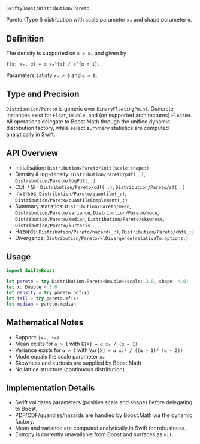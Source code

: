 #
``SwiftyBoost/Distribution/Pareto``

Pareto (Type I) distribution with scale parameter `xₘ` and shape parameter `α`.

## Definition

The density is supported on `x ≥ xₘ` and given by

```
f(x; xₘ, α) = α xₘ^{α} / x^{α + 1}.
```

Parameters satisfy `xₘ > 0` and `α > 0`.

## Type and Precision

``Distribution/Pareto`` is generic over `BinaryFloatingPoint`. Concrete instances exist for `Float`, `Double`, and (on supported architectures) `Float80`. All operations delegate to Boost.Math through the unified dynamic distribution factory, while select summary statistics are computed analytically in Swift.

## API Overview

- Initialisation: ``Distribution/Pareto/init(scale:shape:)``
- Density & log-density: ``Distribution/Pareto/pdf(_:)``, ``Distribution/Pareto/logPdf(_:)``
- CDF / SF: ``Distribution/Pareto/cdf(_:)``, ``Distribution/Pareto/sf(_:)``
- Inverses: ``Distribution/Pareto/quantile(_:)``, ``Distribution/Pareto/quantileComplement(_:)``
- Summary statistics: ``Distribution/Pareto/mean``, ``Distribution/Pareto/variance``, ``Distribution/Pareto/mode``, ``Distribution/Pareto/median``, ``Distribution/Pareto/skewness``, ``Distribution/Pareto/kurtosis``
- Hazards: ``Distribution/Pareto/hazard(_:)``, ``Distribution/Pareto/chf(_:)``
- Divergence: ``Distribution/Pareto/klDivergence(relativeTo:options:)``

## Usage

```swift
import SwiftyBoost

let pareto = try Distribution.Pareto<Double>(scale: 2.0, shape: 4.0)
let x: Double = 3.0
let density = try pareto.pdf(x)
let tail = try pareto.sf(x)
let median = pareto.median
```

## Mathematical Notes

- Support: `[xₘ, +∞)`
- Mean exists for `α > 1` with `E[X] = α xₘ / (α − 1)`
- Variance exists for `α > 2` with `Var[X] = α xₘ² / ((α − 1)² (α − 2))`
- Mode equals the scale parameter `xₘ`
- Skewness and kurtosis are supplied by Boost.Math
- No lattice structure (continuous distribution)

## Implementation Details

- Swift validates parameters (positive scale and shape) before delegating to Boost.
- PDF/CDF/quantiles/hazards are handled by Boost.Math via the dynamic factory.
- Mean and variance are computed analytically in Swift for robustness.
- Entropy is currently unavailable from Boost and surfaces as `nil`.
